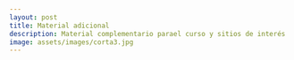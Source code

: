 ```yaml
---
layout: post
title: Material adicional
description: Material complementario parael curso y sitios de interés
image: assets/images/corta3.jpg
---
```


